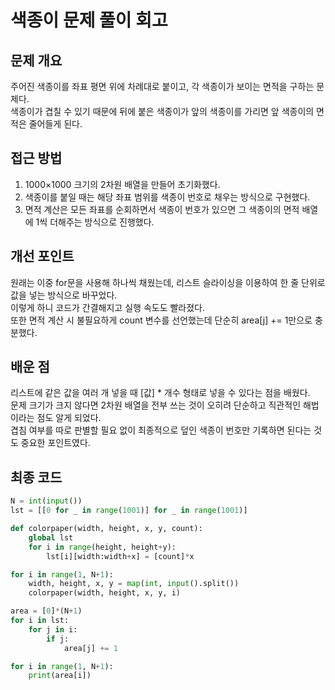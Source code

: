 # 색종이 문제 풀이 회고

## 문제 개요
주어진 색종이를 좌표 평면 위에 차례대로 붙이고, 각 색종이가 보이는 면적을 구하는 문제다.  
색종이가 겹칠 수 있기 때문에 뒤에 붙은 색종이가 앞의 색종이를 가리면 앞 색종이의 면적은 줄어들게 된다.  

## 접근 방법
1. 1000×1000 크기의 2차원 배열을 만들어 초기화했다.  
2. 색종이를 붙일 때는 해당 좌표 범위를 색종이 번호로 채우는 방식으로 구현했다.  
3. 면적 계산은 모든 좌표를 순회하면서 색종이 번호가 있으면 그 색종이의 면적 배열에 1씩 더해주는 방식으로 진행했다.  

## 개선 포인트
원래는 이중 for문을 사용해 하나씩 채웠는데, 리스트 슬라이싱을 이용하여 한 줄 단위로 값을 넣는 방식으로 바꾸었다.  
이렇게 하니 코드가 간결해지고 실행 속도도 빨라졌다.  
또한 면적 계산 시 불필요하게 count 변수를 선언했는데 단순히 area[j] += 1만으로 충분했다.  

## 배운 점
리스트에 같은 값을 여러 개 넣을 때 [값] * 개수 형태로 넣을 수 있다는 점을 배웠다.  
문제 크기가 크지 않다면 2차원 배열을 전부 쓰는 것이 오히려 단순하고 직관적인 해법이라는 점도 알게 되었다.  
겹침 여부를 따로 판별할 필요 없이 최종적으로 덮인 색종이 번호만 기록하면 된다는 것도 중요한 포인트였다.  

## 최종 코드
```python
N = int(input())
lst = [[0 for _ in range(1001)] for _ in range(1001)]

def colorpaper(width, height, x, y, count):
    global lst
    for i in range(height, height+y):
        lst[i][width:width+x] = [count]*x

for i in range(1, N+1):
    width, height, x, y = map(int, input().split())
    colorpaper(width, height, x, y, i)

area = [0]*(N+1)
for i in lst:
    for j in i:
        if j:
            area[j] += 1

for i in range(1, N+1):
    print(area[i])

